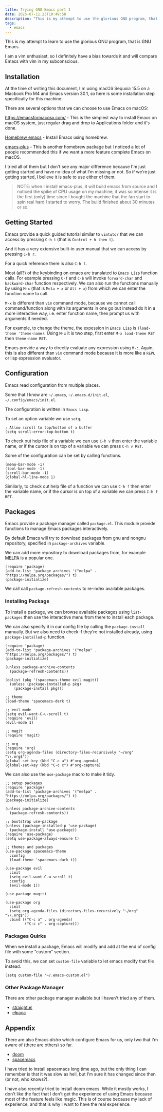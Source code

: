 ```yaml
---
title: Trying GNU Emacs part 1
date: 2025-07-11.23T10:49:58
description: "This is my attempt to use the glorious GNU program, that is GNU Emacs."
tags:
  - emacs
---
```


This is my attempt to learn to use the glorious GNU program, that is GNU Emacs.

I am a vim enthusiast, so I definitely have a bias towards it and will compare Emacs with vim in my subconscious.

## Installation

At the time of writing this document, I'm using macOS Sequoia 15.5 on a Macbook Pro M4 and Emacs version 30.1, so here is some installation step specifically for this machine.

There are several options that we can choose to use Emacs on macOS:

https://emacsformacosx.com/ - This is the simplest way to install Emacs on macOS system, just regular drag and drop to Applications folder and it's done.

[Homebrew emacs](https://formulae.brew.sh/formula/emacs) - Install Emacs using homebrew.

[emacs-plus](https://github.com/d12frosted/homebrew-emacs-plus) - This is another homebrew package but I noticed a lot of people recommended this if we want a more feature complete Emacs on macOS.

I tried all of them but I don't see any major difference because I'm just getting started and have no idea of what I'm missing or not. So if we're just getting started, I believe it is safe to use either of them.

> NOTE: when I install emacs-plus, it will build emacs from source and I noticed the spike of CPU usage on my machine, it was so intense it is the first (only) time since I bought the machine that the fan start to spin real hard I started to worry.
> The build finished about 30 minutes or so.

## Getting Started

Emacs provide a quick guided tutorial similar to `vimtutor` that we can access by pressing `C-h t` (that is `Control + h then t`).

And it has a very extensive built-in user manual that we can access by pressing `C-h r`.

For a quick reference there is also `C-h ?`.

Most (all?) of the keybinding on emacs are translated to `Emacs Lisp` function calls. For example pressing `C-f` and `C-b` will invoke `forward-char` and `backward-char` function respectively. We can also run the functions manually by using `M-x` (that is `Meta + x` or `Alt + x`) from which we can enter the function name to call.

`M-x` is different than `vim` command mode, because we cannot call command/function along with its arguments in one go but instead do it in a more interactive way, i.e. enter function name, then prompt us with arguments if needed.

For example, to change the theme, the expession in `Emacs Lisp` is `(load-theme 'theme-name)`. Using `M-x` it is two step, first enter `M-x load-theme RET` then `theme-name RET`.

Emacs provide a way to directly evaluate any expression using `M-:`. Again, this is also different than `vim` command mode because it is more like a `REPL` or lisp expression evaluator.


## Configuration

Emacs read configuration from multiple places. 

Some that I know are `~/.emacs`, `~/.emacs.d/init.el`, `~/.config/emacs/init.el`.

The configuration is written in `Emacs Lisp`.

To set an option variable we use `setq`.

```elisp
; Allow scroll to top/bottom of a buffer
(setq scroll-error-top-bottom t)
```

To check out help file of a variable we can use `C-h v` then enter the variable name, or if the cursor is on top of a variable we can press `C-h v RET`.

Some of the configuration can be set by calling functions.

```elisp
(menu-bar-mode -1)
(tool-bar-mode -1)
(scroll-bar-mode -1)
(global-hl-line-mode 1)
```

Similarly, to check out help file of a function we can use `C-h f` then enter the variable name, or if the cursor is on top of a variable we can press `C-h f RET`.

## Packages

Emacs provide a package manager called `package.el`. This module provide functions to manage Emacs packages interactively.

By default Emacs will try to download packages from gnu and nongnu repository, specified in `package-archives` variable.

We can add more repository to download packages from, for example [MELPA](https://melpa.org) is a popular one.

```elisp
(require 'package)
(add-to-list 'package-archives '("melpa" . "https://melpa.org/packages/") t)
(package-initialize)
```

We call call `package-refresh-contents` to re-index available packages.

### Installing Package

To install a package, we can browse available packages using `list-packages` then use the interactive menu from there to install each package.

We can also specify it in our config file by calling the `package-install` manually. But we also need to check if they're not installed already, using `package-installed-p` function.

```elisp
(require 'package)
(add-to-list 'package-archives '("melpa" . "https://melpa.org/packages/") t)
(package-initialize)

(unless package-archive-contents
  (package-refresh-contents))

(dolist (pkg '(spacemacs-theme evil magit))
  (unless (package-installed-p pkg)
    (package-install pkg)))

;; theme
(load-theme 'spacemacs-dark t)

;; evil mode
(setq evil-want-C-u-scroll t)
(require 'evil)
(evil-mode 1)

;; magit
(require 'magit)

;; org
(require 'org)
(setq org-agenda-files (directory-files-recursively "~/org" "\\.org$"))
(global-set-key (kbd "C-c a") #'org-agenda)
(global-set-key (kbd "C-c c") #'org-capture)
```

We can also use the `use-package` macro to make it tidy.

```elisp
;; setup packages
(require 'package)
(add-to-list 'package-archives '("melpa" . "https://melpa.org/packages/") t)
(package-initialize)

(unless package-archive-contents
  (package-refresh-contents))

;; bootstrap use-package
(unless (package-installed-p 'use-package)
  (package-install 'use-package))
(require 'use-package)
(setq use-package-always-ensure t)

;; themes and packages
(use-package spacemacs-theme
  :config
  (load-theme 'spacemacs-dark t))

(use-package evil
  :init
  (setq evil-want-C-u-scroll t)
  :config
  (evil-mode 1))

(use-package magit)

(use-package org
  :init
  (setq org-agenda-files (directory-files-recursively "~/org" "\\.org$"))
  :bind (("C-c a" . org-agenda)
         ("C-c c" . org-capture)))
```

### Packages Quirks

When we install a package, Emacs will modify and add at the end of config file with some "custom" section.

To avoid this, we can set `custom-file` variable to let emacs modify that file instead.

```elisp
(setq custom-file "~/.emacs-custom.el")
```

### Other Package Manager

There are other package manager available but I haven't tried any of them.

- [straight.el](https://github.com/radian-software/straight.el)
- [elpaca](https://github.com/progfolio/elpaca)

## Appendix

There are also Emacs _distro_ which configure Emacs for us, only two that I'm aware of (there are others) so far.

- [doom](https://github.com/doomemacs/doomemacs)
- [spacemacs](https://www.spacemacs.org/)

I have tried to install spacemacs long time ago, but the only thing I can remember is that it was slow as hell, but I'm sure it has changed since then (or not, who knows?).

I have also recently tried to install doom emacs. While it mostly works, I don't like the fact that I don't get the experience of using Emacs because most of the feature feels like magic. This is of course because my lack of experience, and that is why I want to have the real experience.
